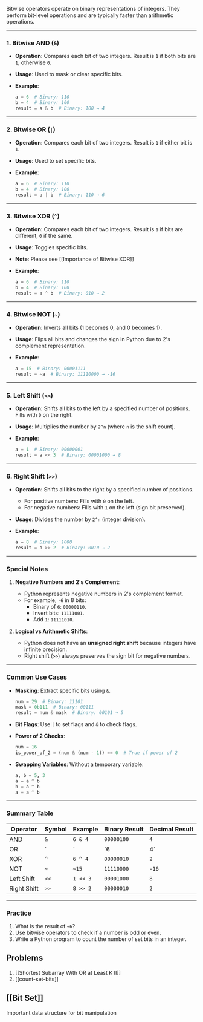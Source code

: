 Bitwise operators operate on binary representations of integers. They perform bit-level operations and are typically faster than arithmetic operations.

---

### **1. Bitwise AND (`&`)**

- **Operation**: Compares each bit of two integers. Result is `1` if both bits are `1`, otherwise `0`.
- **Usage**: Used to mask or clear specific bits.
- **Example**:
    
    ```python
    a = 6  # Binary: 110
    b = 4  # Binary: 100
    result = a & b  # Binary: 100 → 4
    ```
    

---

### **2. Bitwise OR (`|`)**

- **Operation**: Compares each bit of two integers. Result is `1` if either bit is `1`.
- **Usage**: Used to set specific bits.
- **Example**:
    
    ```python
    a = 6  # Binary: 110
    b = 4  # Binary: 100
    result = a | b  # Binary: 110 → 6
    ```
    

---

### **3. Bitwise XOR (`^`)**

- **Operation**: Compares each bit of two integers. Result is `1` if bits are different, `0` if the same.
- **Usage**: Toggles specific bits.
- **Note**: Please see [[Importance of Bitwise XOR]]
- **Example**:
    
    ```python
    a = 6  # Binary: 110
    b = 4  # Binary: 100
    result = a ^ b  # Binary: 010 → 2
    ```
    

---

### **4. Bitwise NOT (`~`)**

- **Operation**: Inverts all bits (1 becomes 0, and 0 becomes 1).
- **Usage**: Flips all bits and changes the sign in Python due to 2's complement representation.
- **Example**:
    
    ```python
    a = 15  # Binary: 00001111
    result = ~a  # Binary: 11110000 → -16
    ```
    

---

### **5. Left Shift (`<<`)**

- **Operation**: Shifts all bits to the left by a specified number of positions. Fills with `0` on the right.
- **Usage**: Multiplies the number by `2^n` (where `n` is the shift count).
- **Example**:
    
    ```python
    a = 1  # Binary: 00000001
    result = a << 3  # Binary: 00001000 → 8
    ```
    

---

### **6. Right Shift (`>>`)**

- **Operation**: Shifts all bits to the right by a specified number of positions.
    - For positive numbers: Fills with `0` on the left.
    - For negative numbers: Fills with `1` on the left (sign bit preserved).
- **Usage**: Divides the number by `2^n` (integer division).
- **Example**:
    
    ```python
    a = 8  # Binary: 1000
    result = a >> 2  # Binary: 0010 → 2
    ```
    

---

### **Special Notes**

1. **Negative Numbers and 2's Complement**:
    
    - Python represents negative numbers in 2's complement format.
    - For example, `-6` in 8 bits:
        - Binary of `6`: `00000110`.
        - Invert bits: `11111001`.
        - Add `1`: `11111010`.
2. **Logical vs Arithmetic Shifts**:
    
    - Python does not have an **unsigned right shift** because integers have infinite precision.
    - Right shift (`>>`) always preserves the sign bit for negative numbers.

---

### **Common Use Cases**

- **Masking**: Extract specific bits using `&`.
    
    ```python
    num = 29  # Binary: 11101
    mask = 0b111  # Binary: 00111
    result = num & mask  # Binary: 00101 → 5
    ```
    
- **Bit Flags**: Use `|` to set flags and `&` to check flags.
    
- **Power of 2 Checks**:
    
    ```python
    num = 16
    is_power_of_2 = (num & (num - 1)) == 0  # True if power of 2
    ```
    
- **Swapping Variables**: Without a temporary variable:
    
    ```python
    a, b = 5, 3
    a = a ^ b
    b = a ^ b
    a = a ^ b
    ```
    

---

### **Summary Table**

|Operator|Symbol|Example|Binary Result|Decimal Result|
|---|---|---|---|---|
|AND|`&`|`6 & 4`|`00000100`|`4`|
|OR|`|`|`6|4`|
|XOR|`^`|`6 ^ 4`|`00000010`|`2`|
|NOT|`~`|`~15`|`11110000`|`-16`|
|Left Shift|`<<`|`1 << 3`|`00001000`|`8`|
|Right Shift|`>>`|`8 >> 2`|`00000010`|`2`|

---

### Practice

1. What is the result of `~6`?
2. Use bitwise operators to check if a number is odd or even.
3. Write a Python program to count the number of set bits in an integer.
## Problems
1. [[Shortest Subarray With OR at Least K II]]
2. [[count-set-bits]]

## [[Bit Set]]
Important data structure for bit manipulation
